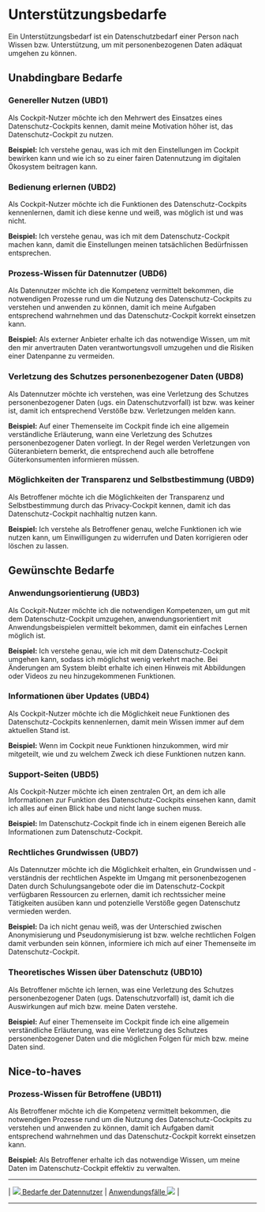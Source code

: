 # Unterstützungsbedarfe

Ein Unterstützungsbedarf ist ein Datenschutzbedarf einer Person nach Wissen bzw. Unterstützung, um mit personenbezogenen Daten adäquat umgehen zu können.
## Unabdingbare Bedarfe

### Genereller Nutzen (UBD1)

Als Cockpit-Nutzer möchte ich den Mehrwert des Einsatzes eines Datenschutz-Cockpits kennen, damit meine Motivation höher ist, das Datenschutz-Cockpit zu nutzen.

**Beispiel:** Ich verstehe genau, was ich mit den Einstellungen im Cockpit bewirken kann und wie ich so zu einer fairen Datennutzung im digitalen Ökosystem beitragen kann.

### Bedienung erlernen (UBD2)

Als Cockpit-Nutzer möchte ich die Funktionen des Datenschutz-Cockpits kennenlernen, damit ich diese kenne und weiß, was möglich ist und was nicht.

**Beispiel:** Ich verstehe genau, was ich mit dem Datenschutz-Cockpit machen kann, damit die Einstellungen meinen tatsächlichen Bedürfnissen entsprechen.

### Prozess-Wissen für Datennutzer (UBD6)

Als Datennutzer möchte ich die Kompetenz vermittelt bekommen, die notwendigen Prozesse rund um die Nutzung des Datenschutz-Cockpits zu verstehen und anwenden zu können, damit ich meine Aufgaben entsprechend wahrnehmen und das Datenschutz-Cockpit korrekt einsetzen kann.

**Beispiel:** Als externer Anbieter erhalte ich das notwendige Wissen, um mit den mir anvertrauten Daten verantwortungsvoll umzugehen und die Risiken einer Datenpanne zu vermeiden.

### Verletzung des Schutzes personenbezogener Daten (UBD8)

Als Datennutzer möchte ich verstehen, was eine Verletzung des Schutzes personenbezogener Daten (ugs. ein Datenschutzvorfall) ist bzw. was keiner ist, damit ich entsprechend Verstöße bzw. Verletzungen melden kann.

**Beispiel:** Auf einer Themenseite im Cockpit finde ich eine allgemein verständliche Erläuterung, wann eine Verletzung des Schutzes personenbezogener Daten vorliegt. In der Regel werden Verletzungen von Güteranbietern bemerkt, die entsprechend auch alle betroffene Güterkonsumenten informieren müssen.

### Möglichkeiten der Transparenz und Selbstbestimmung (UBD9)

Als Betroffener möchte ich die Möglichkeiten der Transparenz und Selbstbestimmung durch das Privacy-Cockpit kennen, damit ich das Datenschutz-Cockpit nachhaltig nutzen kann.

**Beispiel:** Ich verstehe als Betroffener genau, welche Funktionen ich wie nutzen kann, um Einwilligungen zu widerrufen und Daten korrigieren oder löschen zu lassen.



## Gewünschte Bedarfe 

### Anwendungsorientierung (UBD3)

Als Cockpit-Nutzer möchte ich die notwendigen Kompetenzen, um gut mit dem Datenschutz-Cockpit umzugehen, anwendungsorientiert mit Anwendungsbeispielen vermittelt bekommen, damit ein einfaches Lernen möglich ist.

**Beispiel:** Ich verstehe genau, wie ich mit dem Datenschutz-Cockpit umgehen kann, sodass ich möglichst wenig verkehrt mache. Bei Änderungen am System bleibt erhalte ich einen Hinweis mit Abbildungen oder Videos zu neu hinzugekommenen Funktionen.

### Informationen über Updates (UBD4)

Als Cockpit-Nutzer möchte ich die Möglichkeit neue Funktionen des Datenschutz-Cockpits kennenlernen, damit mein Wissen immer auf dem aktuellen Stand ist.

**Beispiel:** Wenn im Cockpit neue Funktionen hinzukommen, wird mir mitgeteilt, wie und zu welchem Zweck ich diese Funktionen nutzen kann.

### Support-Seiten (UBD5)

Als Cockpit-Nutzer möchte ich einen zentralen Ort, an dem ich alle Informationen zur Funktion des Datenschutz-Cockpits einsehen kann, damit ich alles auf einen Blick habe und nicht lange suchen muss.

**Beispiel:** Im Datenschutz-Cockpit finde ich in einem eigenen Bereich alle Informationen zum Datenschutz-Cockpit.



### Rechtliches Grundwissen (UBD7)

Als Datennutzer möchte ich die Möglichkeit erhalten, ein Grundwissen und -verständnis der rechtlichen Aspekte im Umgang mit personenbezogenen Daten durch Schulungsangebote oder die im Datenschutz-Cockpit verfügbaren Ressourcen zu erlernen, damit ich rechtssicher meine Tätigkeiten ausüben kann und potenzielle Verstöße gegen Datenschutz vermieden werden.

**Beispiel:** Da ich nicht genau weiß, was der Unterschied zwischen Anonymisierung und Pseudonymisierung ist bzw. welche rechtlichen Folgen damit verbunden sein können, informiere ich mich auf einer Themenseite im Datenschutz-Cockpit.

### Theoretisches Wissen über Datenschutz (UBD10)

Als Betroffener möchte ich lernen, was eine Verletzung des Schutzes personenbezogener Daten (ugs. Datenschutzvorfall) ist, damit ich die Auswirkungen auf mich bzw. meine Daten verstehe.

**Beispiel:** Auf einer Themenseite im Cockpit finde ich eine allgemein verständliche Erläuterung, was eine Verletzung des Schutzes personenbezogener Daten und die möglichen Folgen für mich bzw. meine Daten sind.

## Nice-to-haves

### Prozess-Wissen für Betroffene (UBD11)

Als Betroffener möchte ich die Kompetenz vermittelt bekommen, die notwendigen Prozesse rund um die Nutzung des Datenschutz-Cockpits zu verstehen und anwenden zu können, damit ich Aufgaben damit entsprechend wahrnehmen und das Datenschutz-Cockpit korrekt einsetzen kann.


**Beispiel:** Als Betroffener erhalte ich das notwendige Wissen, um meine Daten im Datenschutz-Cockpit effektiv zu verwalten.

****

| [![](/Daccord/assets/images/backward-solid.svg) Bedarfe der Datennutzer](<Bedarfe der Datennutzer>) | [Anwendungsfälle ![](/Daccord/assets/images/forward-solid.svg)](<../Anwendungsfälle>) |

****
